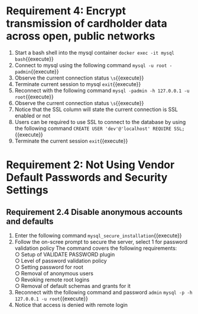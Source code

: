 # Requirement 4: Encrypt transmission of cardholder data across open, public networks
1. Start a bash shell into the mysql container
`docker exec -it mysql bash`{{execute}}
2. Connect to mysql using the following command
`mysql -u root -padmin`{{execute}}
3. Observe the current connection status
`\s`{{execute}}
4. Terminate current session to mysql
`exit`{{execute}}
5. Reconnect with the following command
`mysql -padmin -h 127.0.0.1 -u root`{{execute}}
6. Observe the current connection status
`\s`{{execute}}
7. Notice that the SSL column will state the current connection is SSL enabled or not
8. Users can be required to use SSL to connect to the database by using the following command
`CREATE USER 'dev'@'localhost' REQUIRE SSL;`{{execute}}
9. Terminate the current session
`exit`{{execute}}

# Requirement 2: Not Using Vendor Default Passwords and Security Settings
## Requirement 2.4 Disable anonymous accounts and defaults
1. Enter the following command
`mysql_secure_installation`{{execute}}
2. Follow the on-scree prompt to secure the server, select 1 for password validation policy
The command covers the following requirements:<br>
    ○ Setup of VALIDATE PASSWORD plugin <br>
    ○ Level of password validation policy <br>
    ○ Setting password for root <br>
    ○ Removal of anonymous users <br>
    ○ Revoking remote root logins <br>
    ○ Removal of default schemas and grants for it
3. Reconnect with the following command and password `admin`
`mysql -p -h 127.0.0.1 -u root`{{execute}}
4. Notice that access is denied with remote login